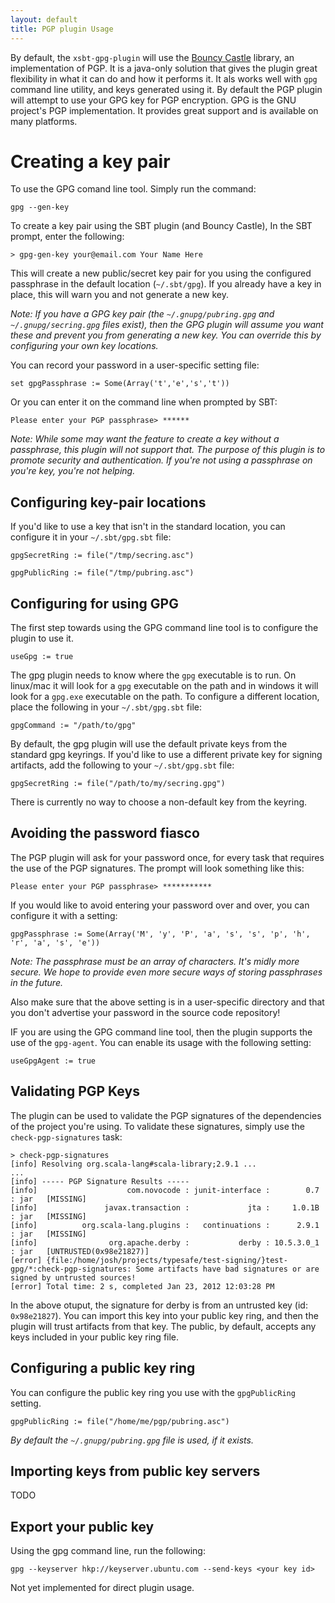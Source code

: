 ```yaml
---
layout: default
title: PGP plugin Usage
---
```



By default, the `xsbt-gpg-plugin` will use the [Bouncy Castle](http://www.bouncycastle.org/) library, an implementation of PGP.   It is a java-only solution that gives the plugin great flexibility in what it can do and how it performs it.   It als works well with `gpg` command line utility, and keys generated using it.   By default the PGP plugin will attempt to use your GPG key for PGP encryption.  GPG is the GNU project's PGP implementation.   It provides great support and is available on many platforms.

# Creating a key pair #

To use the GPG comand line tool.  Simply run the command:

    gpg --gen-key

To create a key pair using the SBT plugin (and Bouncy Castle), In the SBT prompt, enter the following:

    > gpg-gen-key your@email.com Your Name Here

This will create a new public/secret key pair for you using the configured passphrase in the default location (`~/.sbt/gpg`).  If you already have a key in place, this will warn you and not generate a new key.

_Note: If you have a GPG key pair (the `~/.gnupg/pubring.gpg` and `~/.gnupg/secring.gpg` files exist), then the GPG plugin will assume you want these and prevent you from generating a new key.  You can override this by configuring your own key locations._

You can record your password in a user-specific setting file:

    set gpgPassphrase := Some(Array('t','e','s','t'))

Or you can enter it on the command line when prompted by SBT:

    Please enter your PGP passphrase> ******

_Note: While some may want the feature to create a key without a passphrase, this plugin will not support that.   The purpose of this plugin is to promote security and authentication.  If you're not using a passphrase on you're key, you're not helping._


## Configuring key-pair locations ##

If you'd like to use a key that isn't in the standard location, you can configure it in your `~/.sbt/gpg.sbt` file:

    gpgSecretRing := file("/tmp/secring.asc")

    gpgPublicRing := file("/tmp/pubring.asc")


## Configuring for using GPG ##

The first step towards using the GPG command line tool is to configure the plugin to use it.

    useGpg := true

The gpg plugin needs to know where the `gpg` executable is to run.  On linux/mac it will look for a `gpg` executable on the path and in windows it will look for a `gpg.exe` executable on the path.   To configure a different location, place the following in your `~/.sbt/gpg.sbt` file:

    gpgCommand := "/path/to/gpg"

By default, the gpg plugin will use the default private keys from the standard gpg keyrings.   If you'd like to use a different private key for signing artifacts, add the following to your `~/.sbt/gpg.sbt` file:

    gpgSecretRing := file("/path/to/my/secring.gpg")

There is currently no way to choose a non-default key from the keyring.

## Avoiding the password fiasco ##

The PGP plugin will ask for your password once, for every task that requires the use of the PGP signatures.   The prompt will look something like this:

    Please enter your PGP passphrase> ***********

If you would like to avoid entering your password over and over, you can configure it with a setting:

    gpgPassphrase := Some(Array('M', 'y', 'P', 'a', 's', 's', 'p', 'h', 'r', 'a', 's', 'e'))

_Note: The passphrase *must* be an array of characters.   It's midly more secure.  We hope to provide even more secure ways of storing passphrases in the future._

Also make sure that the above setting is in a user-specific directory and that you don't advertise your password in the source code repository!

IF you are using the GPG command line tool, then the plugin supports the use of the `gpg-agent`.   You can enable its usage with the following setting:

    useGpgAgent := true

## Validating PGP Keys ##

The plugin can be used to validate the PGP signatures of the dependencies of the project you're using.   To validate these signatures, simply use the `check-pgp-signatures` task:

    > check-pgp-signatures
    [info] Resolving org.scala-lang#scala-library;2.9.1 ...
    ...
    [info] ----- PGP Signature Results -----
    [info]                    com.novocode : junit-interface :        0.7 : jar   [MISSING]
    [info]               javax.transaction :             jta :     1.0.1B : jar   [MISSING]
    [info]          org.scala-lang.plugins :   continuations :      2.9.1 : jar   [MISSING]
    [info]                org.apache.derby :           derby : 10.5.3.0_1 : jar   [UNTRUSTED(0x98e21827)]
    [error] {file:/home/josh/projects/typesafe/test-signing/}test-gpg/*:check-pgp-signatures: Some artifacts have bad signatures or are signed by untrusted sources!
    [error] Total time: 2 s, completed Jan 23, 2012 12:03:28 PM
    
In the above otuput, the signature for derby is from an untrusted key (id: `0x98e21827`).  You can import this key into your public key ring, and then the plugin will trust artifacts from that key.   The public, by default, accepts any keys included in your public key ring file.


## Configuring a public key ring ##

You can configure the public key ring you use with the `gpgPublicRing` setting.

    gpgPublicRing := file("/home/me/pgp/pubring.asc")

*By default the `~/.gnupg/pubring.gpg` file is used, if it exists.*


## Importing keys from public key servers ##

TODO

## Export your public key ##

Using the gpg command line, run the following:

    gpg --keyserver hkp://keyserver.ubuntu.com --send-keys <your key id>


Not yet implemented for direct plugin usage.


